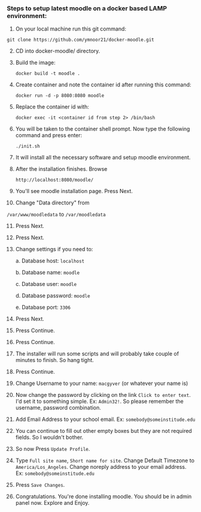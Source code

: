### Steps to setup latest moodle on a docker based LAMP environment:
1. On your local machine run this git command:

`git clone https://github.com/ymnoor21/docker-moodle.git`

2. CD into docker-moodle/ directory.

3. Build the image: 

   `docker build -t moodle .`

4. Create container and note the container id after running this command:

   `docker run -d -p 8080:8080 moodle`

5. Replace the container id with: 

   `docker exec -it <container id from step 2> /bin/bash`

6. You will be taken to the container shell prompt. Now type the following command and press enter:

   `./init.sh`

7. It will install all the necessary software and setup moodle environment.

8. After the installation finishes. Browse 

   `http://localhost:8080/moodle/`

9. You'll see moodle installation page. Press Next.

10. Change "Data directory" from 

   `/var/www/moodledata` to `/var/moodledata`

11. Press Next.

12. Press Next.

13. Change settings if you need to:

	a. Database host: `localhost`
	
	b. Database name: `moodle`
	
	c. Database user: `moodle`
	
	d. Database password: `moodle`
	
	e. Database port: `3306`

14. Press Next.

15. Press Continue.

16. Press Continue.

17. The installer will run some scripts and will probably take couple of minutes to finish. So hang tight.

18. Press Continue.

19. Change Username to your name: `macgyver` (or whatever your name is)

20. Now change the password by clicking on the link `Click to enter text`. I'd set it to something simple. Ex: `Admin32!`. So please remember the username, password combination.

21. Add Email Address to your school email. Ex: `somebody@someinstitude.edu`

22. You can continue to fill out other empty boxes but they are not required fields. So I wouldn't bother.

23. So now Press `Update Profile`.

24. Type `Full site name`, `Short name for site`. Change Default Timezone to `America/Los_Angeles`. Change noreply address to your email address. Ex: `somebody@someinstitude.edu`

25. Press `Save Changes`.

26. Congratulations. You're done installing moodle. You should be in admin panel now. Explore and Enjoy.


